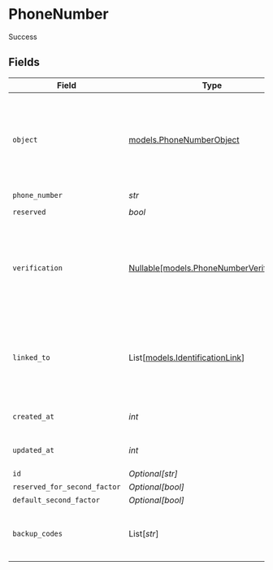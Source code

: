 # PhoneNumber

Success


## Fields

| Field                                                                                      | Type                                                                                       | Required                                                                                   | Description                                                                                | Example                                                                                    |
| ------------------------------------------------------------------------------------------ | ------------------------------------------------------------------------------------------ | ------------------------------------------------------------------------------------------ | ------------------------------------------------------------------------------------------ | ------------------------------------------------------------------------------------------ |
| `object`                                                                                   | [models.PhoneNumberObject](../models/phonenumberobject.md)                                 | :heavy_check_mark:                                                                         | String representing the object's type. Objects of the same type share the same value.<br/> | phone_number                                                                               |
| `phone_number`                                                                             | *str*                                                                                      | :heavy_check_mark:                                                                         | N/A                                                                                        | +11234567890                                                                               |
| `reserved`                                                                                 | *bool*                                                                                     | :heavy_check_mark:                                                                         | N/A                                                                                        | false                                                                                      |
| `verification`                                                                             | [Nullable[models.PhoneNumberVerification]](../models/phonenumberverification.md)           | :heavy_check_mark:                                                                         | N/A                                                                                        | {<br/>"status": "verified",<br/>"strategy": "phone_code",<br/>"attempts": 2,<br/>"expire_at": 1622852400<br/>} |
| `linked_to`                                                                                | List[[models.IdentificationLink](../models/identificationlink.md)]                         | :heavy_check_mark:                                                                         | N/A                                                                                        | [<br/>{<br/>"type": "oauth_google",<br/>"id": "link_id_123"<br/>}<br/>]                    |
| `created_at`                                                                               | *int*                                                                                      | :heavy_check_mark:                                                                         | Unix timestamp of creation<br/>                                                            | 1594842023                                                                                 |
| `updated_at`                                                                               | *int*                                                                                      | :heavy_check_mark:                                                                         | Unix timestamp of creation<br/>                                                            | 1604842023                                                                                 |
| `id`                                                                                       | *Optional[str]*                                                                            | :heavy_minus_sign:                                                                         | N/A                                                                                        | ph_123456789                                                                               |
| `reserved_for_second_factor`                                                               | *Optional[bool]*                                                                           | :heavy_minus_sign:                                                                         | N/A                                                                                        | false                                                                                      |
| `default_second_factor`                                                                    | *Optional[bool]*                                                                           | :heavy_minus_sign:                                                                         | N/A                                                                                        | true                                                                                       |
| `backup_codes`                                                                             | List[*str*]                                                                                | :heavy_minus_sign:                                                                         | N/A                                                                                        | [<br/>"code1",<br/>"code2",<br/>"code3"<br/>]                                              |